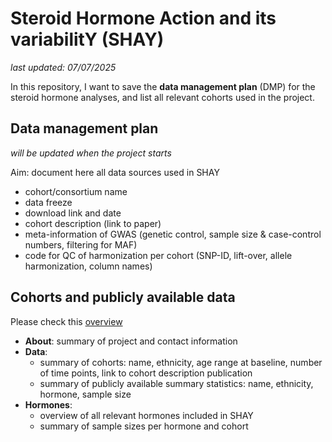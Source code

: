 # Steroid Hormone Action and its variabilitY (SHAY)

_last updated: 07/07/2025_

In this repository, I want to save the **data management plan** (DMP) for the steroid hormone analyses, and list all relevant cohorts used in the project. 

## Data management plan 

_will be updated when the project starts_

Aim: document here all data sources used in SHAY

- cohort/consortium name
- data freeze
- download link and date
- cohort description (link to paper)
- meta-information of GWAS (genetic control, sample size & case-control numbers, filtering for MAF)
- code for QC of harmonization per cohort (SNP-ID, lift-over, allele harmonization, column names)

## Cohorts and publicly available data

Please check this [overview](./docs/index.html)

- **About**: summary of project and contact information
- **Data**:
    - summary of cohorts: name, ethnicity, age range at baseline, number of time points, link to cohort description publication
    - summary of publicly available summary statistics: name, ethnicity, hormone, sample size
- **Hormones**:
    - overview of all relevant hormones included in SHAY
    - summary of sample sizes per hormone and cohort
